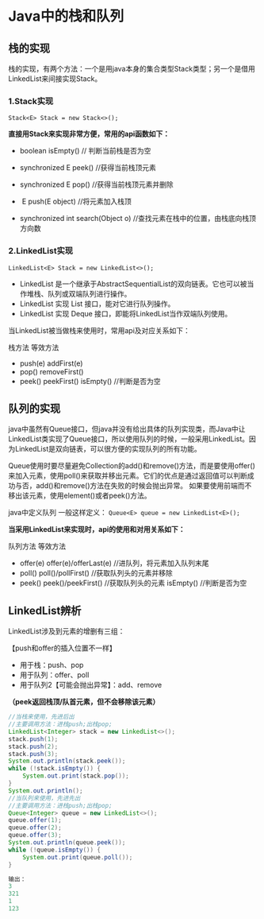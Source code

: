 # Java中的栈和队列

## 栈的实现

栈的实现，有两个方法：一个是用java本身的集合类型Stack类型；另一个是借用LinkedList来间接实现Stack。

### 1.Stack实现

`Stack<E> Stack = new Stack<>();`

**直接用Stack来实现非常方便，常用的api函数如下：**

- boolean    isEmpty() // 判断当前栈是否为空

- synchronized E    peek() //获得当前栈顶元素

- synchronized E    pop() //获得当前栈顶元素并删除

- ​       E    push(E object) //将元素加入栈顶

- synchronized int   search(Object o) //查找元素在栈中的位置，由栈底向栈顶方向数

### 2.LinkedList实现

`LinkedList<E> Stack = new LinkedList<>();`

-  LinkedList 是一个继承于AbstractSequentialList的双向链表。它也可以被当作堆栈、队列或双端队列进行操作。
-  LinkedList 实现 List 接口，能对它进行队列操作。
-  LinkedList 实现 Deque 接口，即能将LinkedList当作双端队列使用。

当LinkedList被当做栈来使用时，常用api及对应关系如下：

栈方法    等效方法

- push(e)   addFirst(e)
- pop()    removeFirst()
- peek()    peekFirst()   isEmpty() //判断是否为空



## 队列的实现

java中虽然有Queue接口，但java并没有给出具体的队列实现类，而Java中让LinkedList类实现了Queue接口，所以使用队列的时候，一般采用LinkedList。因为LinkedList是双向链表，可以很方便的实现队列的所有功能。

Queue使用时要尽量避免Collection的add()和remove()方法，而是要使用offer()来加入元素，使用poll()来获取并移出元素。它们的优点是通过返回值可以判断成功与否，add()和remove()方法在失败的时候会抛出异常。 如果要使用前端而不移出该元素，使用element()或者peek()方法。

java中定义队列 一般这样定义： `Queue<E> queue = new LinkedList<E>();`

**当采用LinkedList来实现时，api的使用和对用关系如下：**

队列方法    等效方法

- offer(e)   offer(e)/offerLast(e) //进队列，将元素加入队列末尾
- poll()    poll()/pollFirst() //获取队列头的元素并移除
- peek()    peek()/peekFirst() //获取队列头的元素    isEmpty() //判断是否为空



## LinkedList辨析

LinkedList涉及到元素的增删有三组：

【push和offer的插入位置不一样】

- 用于栈：push、pop
- 用于队列：offer、poll
- 用于队列2【可能会抛出异常】：add、remove

**（peek返回栈顶/队首元素，但不会移除该元素）**

```java
//当栈来使用，先进后出
//主要调用方法：进栈push;出栈pop;
LinkedList<Integer> stack = new LinkedList<>();
stack.push(1);
stack.push(2);
stack.push(3);
System.out.println(stack.peek());
while (!stack.isEmpty()) {
    System.out.print(stack.pop());
}
System.out.println();
//当队列来使用，先进先出
//主要调用方法：进栈push;出栈pop;
Queue<Integer> queue = new LinkedList<>();
queue.offer(1);
queue.offer(2);
queue.offer(3);
System.out.println(queue.peek());
while (!queue.isEmpty()) {
    System.out.print(queue.poll());
}

输出：
3
321
1
123
```

